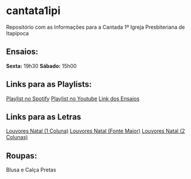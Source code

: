 # cantata1ipi
Repositório com as Informações para a Cantada 1º Igreja Presbiteriana de Itapipoca

## Ensaios:
**Sexta:** 19h30
**Sábado:** 15h00

## Links para as Playlists:
[Playlist no Spotify](https://open.spotify.com/playlist/5U27tWMWQcE4O1JtdCOkee?si=C1QQQ0InSpG5qb_7EfjvyA&utm_source=copy-link)
[Playlist no Youtube](https://www.youtube.com/playlist?list=PLkIWaBtppqJiuo2hnw31z43Q1CP083AZP)
[Link dos Ensaios](https://www.youtube.com/playlist?list=PLkIWaBtppqJiueXI8rI6CwnbOyUG-SYsK)

## Links para as Letras
[Louvores Natal (1 Coluna)](https://drive.google.com/uc?export=download&id=1dtZOTvQzL__RxyaU45jv4O_HrmcooUC3)
[Louvores Natal (Fonte Maior)](https://drive.google.com/uc?export=download&id=1dtTfwyuf5n7PA-1EbW6Y6H2MLJuA2wqr)
[Louvores Natal (2 Colunas)](https://drive.google.com/uc?export=download&id=1dtA3YYAAUeYZyrQs7r53z9MJ3qtO6-7m)

## Roupas:
Blusa e Calça Pretas
